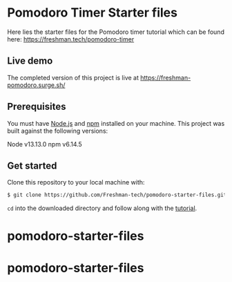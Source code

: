 # Pomodoro Timer Starter files

Here lies the starter files for the Pomodoro timer tutorial which can be found
here: https://freshman.tech/pomodoro-timer

## Live demo

The completed version of this project is live at
https://freshman-pomodoro.surge.sh/

## Prerequisites

You must have [Node.js](https://nodejs.org/en/download/) and
[npm](https://www.npmjs.com/get-npm) installed on your machine. This project was
built against the following versions:

Node v13.13.0
npm v6.14.5

## Get started

Clone this repository to your local machine with:

```bash
$ git clone https://github.com/Freshman-tech/pomodoro-starter-files.git
```

`cd` into the downloaded directory and follow along with the
[tutorial](https://freshman.tech/pomodoro-timer/).
# pomodoro-starter-files
# pomodoro-starter-files
